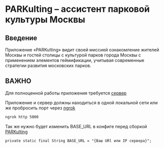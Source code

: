 # PARKulting – ассистент парковой культуры Москвы 
## Введение
Приложение «PARKulting» видит своей миссией ознакомление жителей Москвы и гостей столицы с культурой парков города Москвы с применением элементов геймификации, учитывая современные стратегии развития московских парков.

## ВАЖНО
Для полноценной работы приложения требуется [сервер](https://github.com/OverHome/PARKulting-server)

Приложение и сервер должны находиться в одной локальной сети или же пробросить порт через [ngrok](https://ngrok.com/) 

```bash
ngrok http 5000 
```

Так же нужно будет изменить BASE_URL в конфиге перед сборкой [PARKulting](https://github.com/OverHome/PARKulting/blob/main/app/src/main/java/com/over/parkulting/tools/ApiTool.java) 
```
private static final String BASE_URL = "{Ваш URl или IP сервера}";
```
